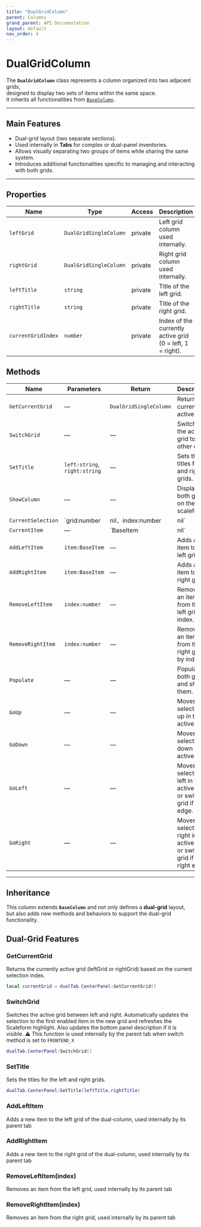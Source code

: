 ```yaml
---
title: "DualGridColumn"
parent: Columns
grand_parent: API Documentation
layout: default
nav_order: 4
---
```


# DualGridColumn

The **`DualGridColumn`** class represents a column organized into two adjacent grids,  
designed to display two sets of items within the same space.  
It inherits all functionalities from [`BaseColumn`](BaseColumn.md).

---

## Main Features

- Dual-grid layout (two separate sections).  
- Used internally in **Tabs** for complex or dual-panel inventories.  
- Allows visually separating two groups of items while sharing the same system.  
- Introduces additional functionalities specific to managing and interacting with both grids.

---

## Properties

| Name | Type | Access | Description |
|------|------|--------|-------------|
| `leftGrid` | `DualGridSingleColumn` | private | Left grid column used internally. |
| `rightGrid` | `DualGridSingleColumn` | private | Right grid column used internally. |
| `leftTitle` | `string` | private | Title of the left grid. |
| `rightTitle` | `string` | private | Title of the right grid. |
| `currentGridIndex` | `number` | private | Index of the currently active grid (0 = left, 1 = right). |

## Methods

| Name | Parameters | Return | Description |
|------|------------|--------|-------------|
| `GetCurrentGrid` | — | `DualGridSingleColumn` | Returns the currently active grid. |
| `SwitchGrid` | — | — | Switches the active grid to the other one. |
| `SetTitle` | `left:string`, `right:string` | — | Sets the titles for left and right grids. |
| `ShowColumn` | — | — | Displays both grids on the scaleform. |
| `CurrentSelection` | `grid:number|nil`, `index:number|nil` | `any` | Gets or sets the current selection in the active grid. |
| `CurrentItem` | — | `BaseItem|nil` | Returns the currently selected item from the active grid. |
| `AddLeftItem` | `item:BaseItem` | — | Adds an item to the left grid. |
| `AddRightItem` | `item:BaseItem` | — | Adds an item to the right grid. |
| `RemoveLeftItem` | `index:number` | — | Removes an item from the left grid by index. |
| `RemoveRightItem` | `index:number` | — | Removes an item from the right grid by index. |
| `Populate` | — | — | Populates both grids and shows them. |
| `GoUp` | — | — | Moves selection up in the active grid. |
| `GoDown` | — | — | Moves selection down in the active grid. |
| `GoLeft` | — | — | Moves selection left in the active grid, or switches grid if at left edge. |
| `GoRight` | — | — | Moves selection right in the active grid, or switches grid if at right edge. |

---

## Inheritance

This column extends **`BaseColumn`** and not only defines a **dual-grid** layout,  
but also adds new methods and behaviors to support the dual-grid functionality.

## Dual-Grid Features

### GetCurrentGrid
Returns the currently active grid (leftGrid or rightGrid) based on the current selection index.

```lua
local currentGrid = dualTab.CenterPanel:GetCurrentGrid()
```

### SwitchGrid
Switches the active grid between left and right.
Automatically updates the selection to the first enabled item in the new grid and refreshes the Scaleform highlight.
Also updates the bottom panel description if it is visible.
⚠️ This function is used internally by the parent tab when switch method is set to `FRONTEND_X`
```lua
dualTab.CenterPanel:SwitchGrid()
```

### SetTitle
Sets the titles for the left and right grids.

```lua
dualTab.CenterPanel:SetTitle(leftTitle,rightTitle)
```

### AddLeftItem
Adds a new item to the left grid of the dual-column, used internally by its parent tab


### AddRightItem
Adds a new item to the right grid of the dual-column, used internally by its parent tab

### RemoveLeftItem(index)
Removes an item from the left grid, used internally by its parent tab

### RemoveRightItem(index)
Removes an item from the right grid, used internally by its parent tab